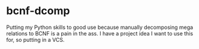 # bcnf-dcomp
Putting my Python skills to good use because manually decomposing mega relations to BCNF is a pain in the ass. I have a project idea I want to use this for, so putting in a VCS.
